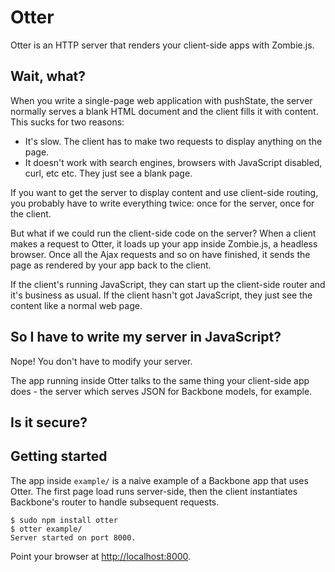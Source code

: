 Otter
=====

Otter is an HTTP server that renders your client-side apps with Zombie.js.

Wait, what?
-----------

When you write a single-page web application with pushState, the server normally serves a blank HTML document and the client fills it with content. This sucks for two reasons:

 - It's slow. The client has to make two requests to display anything on the page.
 - It doesn't work with search engines, browsers with JavaScript disabled, curl, etc etc. They just see a blank page.

If you want to get the server to display content and use client-side routing, you probably have to write everything twice: once for the server, once for the client.

But what if we could run the client-side code on the server? When a client makes a request to Otter, it loads up your app inside Zombie.js, a headless browser. Once all the Ajax requests and so on have finished, it sends the page as rendered by your app back to the client. 

If the client's running JavaScript, they can start up the client-side router and it's business as usual. If the client hasn't got JavaScript, they just see the content like a normal web page.

So I have to write my server in JavaScript?
-------------------------------------------

Nope! You don't have to modify your server.

The app running inside Otter talks to the same thing your client-side app does - the server which serves JSON for Backbone models, for example.

Is it secure?
-------------



Getting started
---------------

The app inside `example/` is a naive example of a Backbone app that uses Otter. The first page load runs server-side, then the client instantiates Backbone's router to handle subsequent requests.

    $ sudo npm install otter
    $ otter example/
    Server started on port 8000.

Point your browser at [http://localhost:8000](http://localhost:8000).




